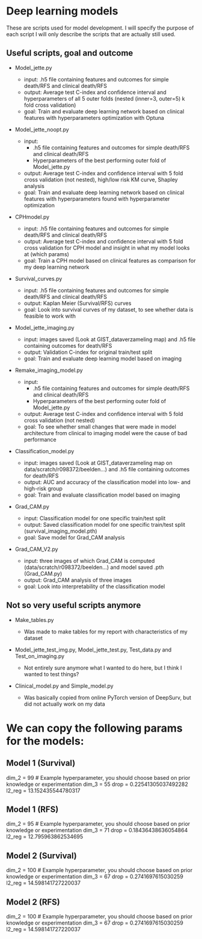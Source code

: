 # Deep learning models
These are scripts used for model development. I will specify the purpose of each script
I will only describe the scripts that are actually still used. 

## Useful scripts, goal and outcome
- Model_jette.py
    - input: .h5 file containing features and outcomes for simple death/RFS and clinical death/RFS
    - output: Average test C-index and confidence interval and hyperparameters of all 5 outer folds (nested (inner=3, outer=5) k fold cross validation)
    - goal: Train and evaluate deep learning network based on clinical features with hyperparameters optimization with Optuna 

- Model_jette_noopt.py
    - input: 
        - .h5 file containing features and outcomes for simple death/RFS and clinical death/RFS
        - Hyperparameters of the best performing outer fold of Model_jette.py
    - output: Average test C-index and confidence interval with 5 fold cross validation (not nested), high/low risk KM curve, Shapley analysis
    - goal: Train and evaluate deep learning network based on clinical features with hyperparameters found with hyperparameter optimization

- CPHmodel.py
    - input: .h5 file containing features and outcomes for simple death/RFS and clinical death/RFS
    - output: Average test C-index and confidence interval with 5 fold cross validation for CPH model and insight in what my model looks at (which params)
    - goal: Train a CPH model based on clinical features as comparison for my deep learning network

- Survival_curves.py 
    - input: .h5 file containing features and outcomes for simple death/RFS and clinical death/RFS
    - output: Kaplan Meier (Survival/RFS) curves
    - goal: Look into survival curves of my dataset, to see whether data is feasible to work with

- Model_jette_imaging.py
    - input: images saved (Look at GIST_dataverzameling map) and .h5 file containing outcomes for death/RFS
    - output: Validation C-index for original train/test split
    - goal: Train and evaluate deep learning model based on imaging 

- Remake_imaging_model.py
    - input: 
        - .h5 file containing features and outcomes for simple death/RFS and clinical death/RFS
        - Hyperparameters of the best performing outer fold of Model_jette.py
    - output: Average test C-index and confidence interval with 5 fold cross validation (not nested)
    - goal: To see whether small changes that were made in model architecture from clinical to imaging model were the cause of bad performance 

- Classification_model.py
    - input: images saved (Look at GIST_dataverzameling map on data/scratch/r098372/beelden...) and .h5 file containing outcomes for death/RFS
    - output: AUC and accuracy of the classification model into low- and high-risk group
    - goal: Train and evaluate classification model based on imaging

- Grad_CAM.py
    - input: Classification model for one specific train/test split
    - output: Saved classification model for one specific train/test split (survival_imaging_model.pth)
    - goal: Save model for Grad_CAM analysis

- Grad_CAM_V2.py
    - input: three images of which Grad_CAM is computed (data/scratch/r098372/beelden...) and model saved .pth (Grad_CAM.py)
    - output: Grad_CAM analysis of three images 
    - goal: Look into interpretability of the classification model


## Not so very useful scripts anymore
- Make_tables.py
    - Was made to make tables for my report with characteristics of my dataset

- Model_jette_test_img.py, Model_jette_test.py, Test_data.py and Test_on_imaging.py
    - Not entirely sure anymore what I wanted to do here, but I think I wanted to test things?

- Clinical_model.py and Simple_model.py
    - Was basically copied from online PyTorch version of DeepSurv, but did not actually work on my data 

# We can copy the following params for the models:
## Model 1 (Survival)
dim_2 = 99  # Example hyperparameter, you should choose based on prior knowledge or experimentation
dim_3 = 55
drop = 0.22541305037492282
l2_reg = 13.152435544780317

## Model 1 (RFS)
dim_2 = 95  # Example hyperparameter, you should choose based on prior knowledge or experimentation
dim_3 = 71
drop = 0.18436438636054864
l2_reg = 12.795963862534695

## Model 2 (Survival)
dim_2 = 100  # Example hyperparameter, you should choose based on prior knowledge or experimentation
dim_3 = 67
drop = 0.2741697615030259
l2_reg = 14.598141727220037

## Model 2 (RFS)
dim_2 = 100  # Example hyperparameter, you should choose based on prior knowledge or experimentation
dim_3 = 67
drop = 0.2741697615030259
l2_reg = 14.598141727220037


